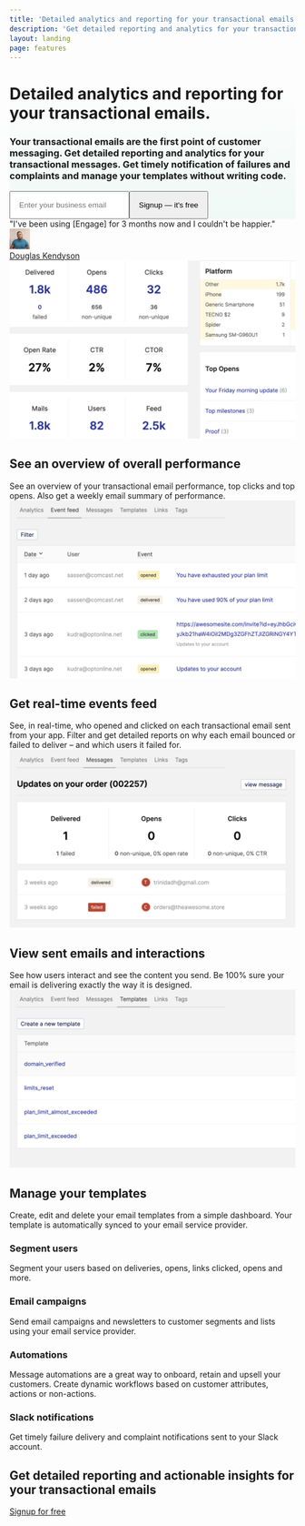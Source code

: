 ```yaml
---
title: 'Detailed analytics and reporting for your transactional emails'
description: 'Get detailed reporting and analytics for your transactional messages. Get timely notification of failures and complaints and manage your templates without writing code.'
layout: landing
page: features
---
```

  <div class="ph7-xl ph6-l ph5-m ph4 pv4" style="background: linear-gradient(180deg, rgba(255,255,255,0) 0%, rgba(239,249,245,1) 100%);">
    <div class="tc w-70-l w-100 pt2 center">
      <h1 class="f1 lh-title">Detailed analytics and reporting for your transactional emails.</h1>
      <h3 class="lh-copy f4 normal faint">Your transactional emails are the first point of customer messaging. Get detailed reporting and analytics for your transactional messages. Get timely notification of failures and complaints and manage your templates without writing code.</h3>
      <div class="ma4 ph5-l">
        <form method="GET" action="https://app.engage.so/auth/signup">
          <input type="email" name="email" placeholder="Enter your business email" class="one-liner-el" style="padding:15px"><button class="one-liner-el" type="submit" style="padding:15px">Signup — it's free</button>
        </form>
      </div>
    </div>
  </div>

  <div class="tc center mt5" style="max-width:500px">
    <div class="lh-copy f3 poppins">"I've been using [Engage] for 3 months now and I couldn't be happier."</div>
    <div class="flex items-center justify-center mt4">
      <img src="/images/douglas.jpeg" style="width:36px" class="br-100 db mr3">
      <div><a href="https://kendysond.medium.com/how-to-see-all-your-amazon-ses-email-logs-and-events-opens-clicks-e-t-c-a19d1f548793">Douglas Kendyson</a></div>
    </div>
  </div>

  <div class="pt5 ph7-xl ph6-l ph5-m ph4 flex flex-wrap justify-between">
    <div class="w-50-l w-100 pr5-l mt4">
      <img src="/images/trx-dash.png" class="bordered-image" alt="See an overview of overall performance">
      <h2 class="f3 lh-copy">See an overview of <span class="green">overall performance</span></h2>
      <div class="f4 lh-copy faint">See an overview of your transactional email performance, top clicks and top opens. Also get a weekly email summary of performance.</div>
    </div>
    <div class="w-50-l w-100 pl5-l mt4">
      <img src="/images/trx-feed.png" class="bordered-image" alt="Get real-time events feed">
      <h2 class="f3 lh-title">Get real-time events <span class="green">feed</span></h2>
      <div class="lh-copy f4 mv3 faint">See, in real-time, who opened and clicked on each transactional email sent from your app. Filter and get detailed reports on why each email bounced or failed to deliver – and which users it failed for. </div>
    </div>
  </div>

  <div class="pt3 ph7-xl ph6-l ph5-m ph4 flex flex-wrap justify-between">
    <div class="w-50-l w-100 pr5-l mt4">
      <img src="/images/trx-mail.png" class="bordered-image" alt="See an overview of overall performance">
      <h2 class="f3 lh-copy">View sent emails and <span class="green">interactions</span></h2>
      <div class="f4 lh-copy faint">See how users interact and see the content you send. Be 100% sure your email is delivering exactly the way it is designed.</div>
    </div>
    <div class="w-50-l w-100 pl5-l mt4">
      <img src="/images/trx-template.png" class="bordered-image" alt="Manage your templates">
      <h2 class="f3 lh-title">Manage your <span class="green">templates</span></h2>
      <div class="lh-copy f4 mv3 faint">Create, edit and delete your email templates from a simple dashboard. Your template is automatically synced to your email service provider.</div>
    </div>
  </div>

  <div class="ph7-xl ph6-l ph5-m ph4 mt6">
    <div class="flex flex-wrap">
      <div class="w-25-l w-50-ns w-100 pr3-ns pv3">
        <h3 class="lh-copy mb2 fw6">Segment users</h3>
        <div class="lh-copy faint">Segment your users based on deliveries, opens, links clicked, opens and more.</div>
      </div>
      <div class="w-25-l w-50-ns w-100 pr3-ns pv3">
        <h3 class="lh-copy mb2 fw6">Email campaigns</h3>
        <div class="lh-copy faint">Send email campaigns and newsletters to customer segments and lists using your email service provider.</div>
      </div>
      <div class="w-25-l w-50-ns w-100 pr3-ns pv3">
        <h3 class="lh-copy mb2 fw6">Automations</h3>
        <div class="lh-copy faint">Message automations are a great way to onboard, retain and upsell your customers. Create dynamic workflows based on customer attributes, actions or non-actions.</div>
      </div>
      <div class="w-25-l w-50-ns w-100 pr3-ns pv3">
        <h3 class="lh-copy mb2 fw6">Slack notifications</h3>
        <div class="lh-copy faint">Get timely failure delivery and complaint notifications sent to your Slack account.</div>
      </div>
    </div>
  </div>


  <div class="mv5 pt4 ph7-xl ph6-l ph5-m ph4">
    <div class="w-80 center tc">
      <h2 class="f2 lh-copy">Get detailed reporting and actionable insights for your transactional emails</h2>
      <a href="https://app.engage.so/auth/signup" class="button db mr5" style="padding-bottom:20px;padding-top:20px">Signup for free</a>
    </div>
  </div>
